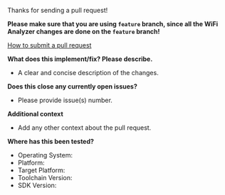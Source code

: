 Thanks for sending a pull request!

**Please make sure that you are using `feature` branch, since all the WiFi Analyzer changes are done on the `feature` branch!**

[How to submit a pull request](https://github.com/yayo/WiFiAnalyzer/wiki/Pull-Request)

**What does this implement/fix? Please describe.**
- A clear and concise description of the changes.

**Does this close any currently open issues?**
- Please provide issue(s) number.

**Additional context**
- Add any other context about the pull request.

**Where has this been tested?**
- Operating System:
- Platform:
- Target Platform:
- Toolchain Version:
- SDK Version:
